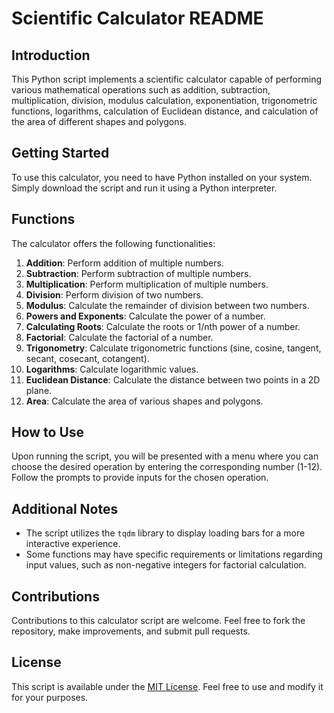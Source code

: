 # Scientific Calculator README

## Introduction
This Python script implements a scientific calculator capable of performing various mathematical operations such as addition, subtraction, multiplication, division, modulus calculation, exponentiation, trigonometric functions, logarithms, calculation of Euclidean distance, and calculation of the area of different shapes and polygons.

## Getting Started
To use this calculator, you need to have Python installed on your system. Simply download the script and run it using a Python interpreter.

## Functions
The calculator offers the following functionalities:

1. **Addition**: Perform addition of multiple numbers.
2. **Subtraction**: Perform subtraction of multiple numbers.
3. **Multiplication**: Perform multiplication of multiple numbers.
4. **Division**: Perform division of two numbers.
5. **Modulus**: Calculate the remainder of division between two numbers.
6. **Powers and Exponents**: Calculate the power of a number.
7. **Calculating Roots**: Calculate the roots or 1/nth power of a number.
8. **Factorial**: Calculate the factorial of a number.
9. **Trigonometry**: Calculate trigonometric functions (sine, cosine, tangent, secant, cosecant, cotangent).
10. **Logarithms**: Calculate logarithmic values.
11. **Euclidean Distance**: Calculate the distance between two points in a 2D plane.
12. **Area**: Calculate the area of various shapes and polygons.

## How to Use
Upon running the script, you will be presented with a menu where you can choose the desired operation by entering the corresponding number (1-12). Follow the prompts to provide inputs for the chosen operation.

## Additional Notes
- The script utilizes the `tqdm` library to display loading bars for a more interactive experience.
- Some functions may have specific requirements or limitations regarding input values, such as non-negative integers for factorial calculation.

## Contributions
Contributions to this calculator script are welcome. Feel free to fork the repository, make improvements, and submit pull requests.

## License
This script is available under the [MIT License](https://opensource.org/licenses/MIT). Feel free to use and modify it for your purposes.
